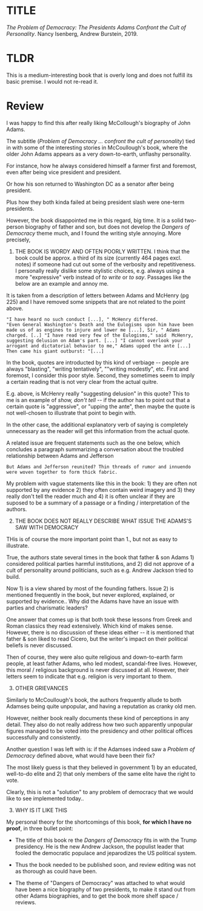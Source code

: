 # TITLE

*The Problem of Democracy: The Presidents Adams Confront the Cult of Personality*. Nancy Isenberg, Andrew Burstein, 2019.  


# TLDR

This is a medium-interesting book that is overly long and does not fulfill its basic premise. I would not re-read it. 


# Review

I was happy to find this after really liking McCollough's biography of John Adams. 

The subtitle (*Problem of Democracy ... confront the cult of personality*) tied in with some of the interesting stories in McCoullough's book, where the older John Adams appears as a very down-to-earth, unflashy personality. 

For instance, how he always considered himself a farmer first and foremost, even after being vice president and president. 

Or how his son returned to Washington DC as a senator after being president.  

Plus how they both kinda failed at being president slash were one-term presidents. 

However, the book disappointed me in this regard, big time. It is a solid two-person biography of father and son, but does not develop the *Dangers of Democracy* theme much, and I found the writing style annoying. More precisely, 

1. THE BOOK IS WORDY AND OFTEN POORLY WRITTEN. I think that the book could be approx. a third of its size (currently 464 pages excl. notes) if someone had cut out some of the verbosity and repetitiveness. I personally really dislike some stylistic choices, e.g. always using a more "expressive" verb instead of *to write* or *to say*. Passages like the below are an example and annoy me. 

It is taken from a description of letters between Adams and McHenry (pg 225) and I have removed some snippets that are not related to the point above. 

````
"I have heard no such conduct [...], " McHenry differed. 
"Even General Washington's Death and the Eulogisms upon him have been made us of as engines to injure and lower me [...], Sir, " Adams charged. [..] "I have read very few of the Eulogisms," said  McHenry, suggesting delusion on Adam's part. [...] "I cannot overlook your arrogant and dictatorial behavior to me," Adams upped the ante [...] Then came his giant outburst: "[...]
````

In the book, quotes are introducted by this kind of verbiage -- people are always "blasting", "writing tentatively", ""writing modestly", etc. 
First and foremost, I consider this poor style. Second, they sometimes seem to imply a certain reading that is not very clear from the actual quitre. 

E.g. above, is McHenry really "suggesting delusion" in this quote?
This to me is an example of *show, don't tell* -- if the author has to point out that a certain quote is "aggressive", or "upping the ante", then maybe the quote is not well-chosen to illustrate that point to begin with. 

In the other case, the additional explanatory verb of saying is completely unnecessary as the reader will get this information from the actual quote.

A related issue are frequent statements such as the one below, which concludes a paragraph  summarizing a conversation about the troubled  relationship between Adams and Jefferson


````
But Adams and Jefferson reunited? Thin threads of rumor and innuendo were woven together to form thick fabric. 

````

My problem with vague statements like this  in the book: 1)  they are often not supported by any evidence 2) they often contain weird imagery and 3) they really don't tell the reader much and 4) it is often unclear if they are suposed to be a summary of a passage or a finding / interpretation of the authors.

2. THE BOOK DOES NOT REALLY DESCRIBE WHAT ISSUE THE ADAMS'S SAW WITH DEMOCRACY

THis is of course the more important point than 1., but not as easy to illustrate. 

True, the authors state several times in the book that father & son Adams 1) considered political parties harmful institutions, and 2) did not approve of a cult of personality around politicians, such as e.g. Andrew Jackson tried to build. 

Now 1) is a view shared by most of the founding fathers. Issue 2) is mentioned frequently in the book, but never explored, explained, or supported by evidence.. Why did the Adams have have an issue with parties and charismatic leaders?

One answer that comes up is that both took these lessons from Greek and Roman classics they read extensively. Which kind of makes sense. However, there is no discussion of these ideas either -- it is mentioned that father & son liked to read Cicero, but the writer's impact on their political beliefs is never discussed. 

Then of course, they were also quite religious and down-to-earth farm people, at least  father Adams, who led modest, scandal-free lives. However, this moral / religious background is never discussed at all. However, their letters seem to indicate that e.g. religion is very important to them.  

3. OTHER GRIEVANCES

Similarly to McCoullough's book, the authors frequently allude to both Adamses being quite unpopular, and having a reputation as cranky old men. 

However, neither book really documents these kind of perceptions in any detail. They also do not really address how two such apparently unpopular figures managed to be voted into the presidency and other political offices successfully and consistently. 

Another question I was left with is:  if the Adamses indeed saw a *Problem of Democracy* defined above, what would have been their fix?

The most likely guess is that they believed in government 1) by an educated, well-to-do elite and 2) that only members of the same elite have the right to vote. 

Clearly, this is not a "solution" to any problem of democracy that we would like to see implemented today.. 

3. WHY IS IT LIKE THIS

My personal theory for the shortcomings of this book, __for which I have no proof__, in three bullet point: 

- The title of this book re the *Dangers of Democracy* fits in with the Trump presidency. He is the new Andrew Jackson, the populist leader that fooled the democratic populace and jeparodizes the US political system. 


- Thus the book needed to be published soon, and review editing was not as thorough as could have been. 


- The theme of "Dangers of Democracy" was attached to what would have been a nice biography of two presidents, to make it stand out from other Adams biographies, and to get the book more shelf space / reviews. 

